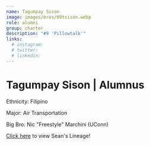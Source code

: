 ```yaml
---
name: Tagumpay Sison
image: images/bros/09tsison.webp
role: alumni
group: charter
description: "#9 'Pillowtalk'"
links:
  # instagram: 
  # twitter: 
  # linkedin: 
---
```


# Tagumpay Sison | Alumnus
Ethnicity: Filipino

Major: Air Transportation

Big Bro: Nic "Freestyle" Marchini (UConn)

[Click here](/ujis/) to view Sean's Lineage!
